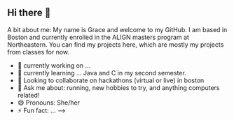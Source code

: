 ## Hi there 👋 

A bit about me: 
My name is Grace and welcome to my GitHub.
I am based in Boston and currently enrolled in the ALIGN masters program at Northeastern. 
You can find my projects here, which are mostly my projects from classes for now.

- 🔭 currently working on ... 
- 🌱 currently learning ... Java and C in my second semester.
- 👯 Looking to collaborate on hackathons (virtual or live) in boston
- 💬 Ask me about: running, new hobbies to try, and anything computers related!
- 😄 Pronouns: She/her
- ⚡ Fun fact: ...
-->
